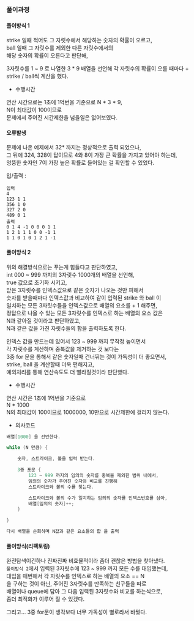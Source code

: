 ### 풀이과정

#### 풀이방식 1

strike 일때 적어도 그 자릿수에서 해당하는 숫자의 확률이 오르고,   
ball 일때 그 자릿수를 제외한 다른 자릿수에서의   
해당 숫자의 확률이 오른다고 판단해,   

3자릿수를 1 ~ 9 로 나열한 3 * 9 배열을 선언해
각 자릿수의 확률이 오를 때마다 + strike / ball씩 계산을 했다.   

- 수행시간

연산 시간으로는 1초에 1억번을 기준으로
N * 3 * 9,   
N이 최대값이 100이므로   
문제에서 주어진 시간제한을 넘을일은 없어보였다.

#### 오류발생

문제에 나온 예제에서 32* 까지는 정상적으로 출력 되었으나,   
그 뒤에 324, 328이 답이므로 4와 8이 가장 큰 확률을 가지고 있어야 하는데,   
엉뚱한 숫자인 7이 가장 높은 확률로 들어있는 걸 확인할 수 있었다.   

입/출력 :   
```
입력
4
123 1 1
356 1 0
327 2 0
489 0 1
출력
0 1 4 -1 0 0 0 1 1 
1 2 1 1 1 0 0 -1 1 
1 1 0 1 0 1 2 1 -1 
```

#### 풀이방식 2

위의 해결방식으로는 푸는게 힘들다고 판단하였고,   
int 000 ~ 999 까지의 3자릿수 1000개의 배열을 선언해,   
true 값으로 초기화 시키고,   
받은 3자릿수를 인덱스값으로 같은 숫자가 나오는 것만 피해서     
숫자를 받을때마다 인덱스값과 비교하여 같이 입력된 strike 와 ball 이   
일치하는 모든 3자릿수들을 인덱스값으로 배열의 요소를 + 1 해주면,   
정답으로 나올 수 있는 모든 3자릿수를 인덱스로 하는 배열의 요소 값은   
N과 같아질 것이라고 판단하였고,   
N과 같은 값을 가진 자릿수들의 합을 출력하도록 한다.

인덱스 값을 만드는데 있어서 123 ~ 999 까지 무작정 높이면서   
각 자릿수를 계산하며 중복값을 제거하는 것 보다는   
3중 for 문을 통해서 같은 숫자일때 건너뛰는 것이 가독성이 더 좋으면서,   
strike, ball 을 계산할때 더욱 편해지고,   
예외처리를 통해 연산속도도 더 빨라질것이라 판단했다.

- 수행시간

연산 시간은 1초에 1억번을 기준으로   
N * 1000   
N의 최대값이 100이므로 1000000, 10만으로 시간제한에 걸리지 않는다.

- 의사코드   
```c++
배열[1000] 을 선언한다.

while (N 만큼) {

    숫자, 스트라이크, 볼을 입력 받는다.

    3중 포문 {
        123 ~ 999 까지의 임의의 숫자를 중복을 제외한 범위 내에서,   
        임의의 숫자가 주어진 숫자와 비교를 진행해       
        스트라이크와 볼의 수를 찾는다.

        스트라이크와 볼의 수가 일치하는 임의의 숫자를 인덱스번호를 삼아,   
        배열[임의의 숫자]++;   
    }

}

다시 배열을 순회하며 N값과 같은 요소들의 합 을 출력

```

#### 풀이방식(리팩토링)
완전탐색이긴하나 진짜진짜 비효율적이라 좀더 괜찮은 방법을 찾아냈다.   
`풀이방식 2`에서 입력된 3자릿수에 123 ~ 999 까지 모든 수를 대입했는데,   
대입을 매번해서 각 자릿수를 인덱스로 하는 배열의 요소 == N   
을 구하는 것이 아닌, 주어진 3자릿수를 만족하는 친구들을 따로   
배열이나 queue에 담아 그 다음 입력된 3자릿수와 비교를 하는식으로,   
좀더 최적화가 이루어 질 수 있겠다.   

그리고... 3중 for문이 생각보다 너무 가독성이 별로라서 바꿨다.
